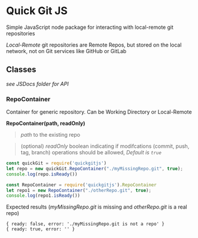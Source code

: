 # Quick Git JS
Simple JavaScript node package for interacting with local-remote git repositories

*Local-Remote* git repositories are Remote Repos, but stored on the local network, not on Git services like GitHub or GitLab

## Classes

*see JSDocs folder for API*

### RepoContainer
Container for generic repository. Can be Working Directory or Local-Remote

**RepoContainer(path, readOnly)**
>*path* to the existing repo

>(optional) *readOnly* boolean indicating if modifcations (commit, push, tag, branch) operations should be allowed, *Default is ```true```*

``` javascript
const quickGit = require('quickgitjs')
let repo = new quickGit.RepoContainer("./myMissingRepo.git", true);
console.log(repo.isReady())

const RepoContainer = require('quickgitjs').RepoContainer
let repo1 = new RepoContainer("./otherRepo.git", true);
console.log(repo1.isReady())
```

Expected results (*myMissingRepo.git* is missing and *otherRepo.git* is a real repo)
```
{ ready: false, error: './myMissingRepo.git is not a repo' }
{ ready: true, error: '' }
```